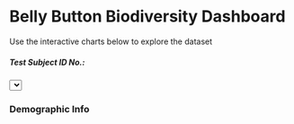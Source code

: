 <!DOCTYPE html>
<html lang="en">

<head>
  <meta charset="UTF-8">
  <meta name="viewport" content="width=device-width, initial-scale=1.0">
  <meta http-equiv="X-UA-Compatible" content="ie=edge">
  <title>Bellybutton Biodiversity</title>
  <link rel="stylesheet" href="https://maxcdn.bootstrapcdn.com/bootstrap/3.3.7/css/bootstrap.min.css">
</head>

<body>

  <div class="container">
    <div class="row">
      <div class="col-md-12 jumbotron text-center">
        <h1>Belly Button Biodiversity Dashboard</h1>
        <p>Use the interactive charts below to explore the dataset</p>
      </div>
    </div>
    <div class="row">
      <div class="col-md-2">
        <div class="well">
          <h5>Test Subject ID No.:</h5>
          <select id="selDataset" onchange="optionChanged(this.value)"></select>
        </div>
        <div class="panel panel-primary">
          <div class="panel-heading">
            <h3 class="panel-title">Demographic Info</h3>
          </div>
          <div id="sample-metadata" class="panel-body"></div>
        </div>
      </div>
      <div class="col-md-5">
        <div id="bar"></div>
      </div>
      <div class="col-md-5">
        <div id="gauge"></div>
      </div>
    </div>
    <div class="row">
      <div class="col-md-12">
        <div id="bubble"></div> 
      </div>
    </div>
  </div>

  <script src="https://d3js.org/d3.v5.min.js" charset="utf-8"></script>
  <script src="https://cdn.plot.ly/plotly-latest.min.js"></script>
  <script src="app.js"></script>
  <!-- <script src="./static/js/bonus.js"></script> -->
  <script src="data/samples.json"></script>
  
</body>
 
</html>
